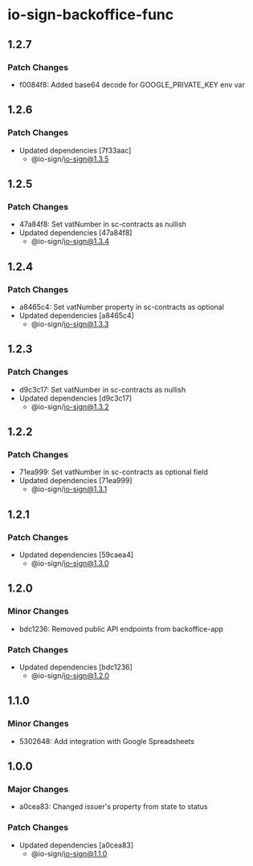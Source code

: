 # io-sign-backoffice-func

## 1.2.7

### Patch Changes

- f0084f8: Added base64 decode for GOOGLE_PRIVATE_KEY env var

## 1.2.6

### Patch Changes

- Updated dependencies [7f33aac]
  - @io-sign/io-sign@1.3.5

## 1.2.5

### Patch Changes

- 47a84f8: Set vatNumber in sc-contracts as nullish
- Updated dependencies [47a84f8]
  - @io-sign/io-sign@1.3.4

## 1.2.4

### Patch Changes

- a8465c4: Set vatNumber property in sc-contracts as optional
- Updated dependencies [a8465c4]
  - @io-sign/io-sign@1.3.3

## 1.2.3

### Patch Changes

- d9c3c17: Set vatNumber in sc-contracts as nullish
- Updated dependencies [d9c3c17]
  - @io-sign/io-sign@1.3.2

## 1.2.2

### Patch Changes

- 71ea999: Set vatNumber in sc-contracts as optional field
- Updated dependencies [71ea999]
  - @io-sign/io-sign@1.3.1

## 1.2.1

### Patch Changes

- Updated dependencies [59caea4]
  - @io-sign/io-sign@1.3.0

## 1.2.0

### Minor Changes

- bdc1236: Removed public API endpoints from backoffice-app

### Patch Changes

- Updated dependencies [bdc1236]
  - @io-sign/io-sign@1.2.0

## 1.1.0

### Minor Changes

- 5302648: Add integration with Google Spreadsheets

## 1.0.0

### Major Changes

- a0cea83: Changed issuer's property from state to status

### Patch Changes

- Updated dependencies [a0cea83]
  - @io-sign/io-sign@1.1.0
